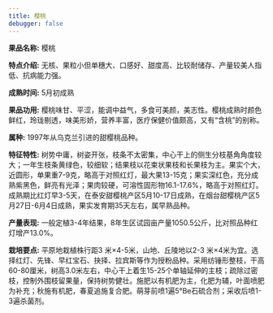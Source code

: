 ```yaml
---
title: 樱桃
debugger: false
---
```


**果品名称:** 樱桃

**特点介绍:** 无核、果粒小但单穗大、口感好、甜度高、比较耐储存、产量较美人指低、抗病能力强。

**成熟时间:** 5月初成熟

**果品功用:** 樱桃味甘、平涩，能调中益气，多食可美颜，美志性。樱桃成熟时颜色鲜红，玲珑剔透，味美形娇，营养丰富，医疗保健价值颇高，又有“含桃”的别称。

**属种:** 1997年从乌克兰引进的甜樱桃品种。

**特征特性:** 树势中庸，树姿开张，枝条不太密集，中心干上的侧生分枝基角角度较大；一年生枝条黄绿色，较细软；结果枝以花束状果枝和长果枝为主。果实个大，近圆形，单果重7-9克，略高于对照红灯，最大果13-15克；果实深红色，充分成熟紫黑色，鲜亮有光泽；果肉较硬，可溶性固形物16.1-17.6%，略高于对照红灯。成熟期比红灯早3-5天，在泰安甜樱桃产区5月10-17日成熟，在烟台甜樱桃产区5月27日-6月4日成熟，果实发育期35天左右，属早熟品种。

**产量表现:** 一般定植3-4年结果，8年生区试园亩产量1050.5公斤，比对照品种红灯增产13.0%。

**栽培要点:** 平原地栽植株行距3 米×4-5米，山地、丘陵地以2-3 米×4米为宜。选择红灯、先锋、早红宝石、抉择、拉宾斯等作为授粉品种。采用纺锤形整枝，干高60-80厘米，树高3.0米左右，中心干上着生15-25个单轴延伸的主枝；疏除过密枝，控制外围枝留果量，保持树势健壮。施肥以有机肥为主，化肥为辅，叶面喷肥为补充；秋施有机肥，春夏追施复合肥。萌芽前喷1遍5°Be石硫合剂；采收后喷1-3遍杀菌剂。